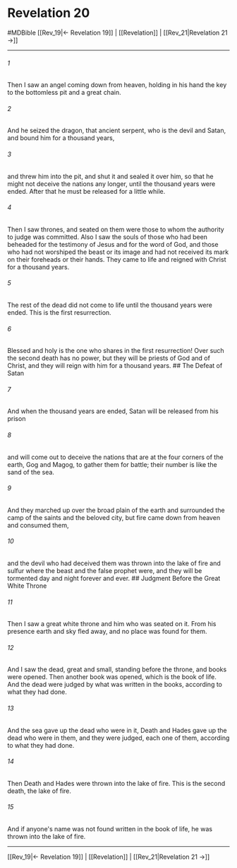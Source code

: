 # Revelation 20
#MDBible
[[Rev_19|← Revelation 19]] | [[Revelation]] | [[Rev_21|Revelation 21 →]]

***

###### 1 
Then I saw an angel coming down from heaven, holding in his hand the key to the bottomless pit and a great chain. 

###### 2 
And he seized the dragon, that ancient serpent, who is the devil and Satan, and bound him for a thousand years, 

###### 3 
and threw him into the pit, and shut it and sealed it over him, so that he might not deceive the nations any longer, until the thousand years were ended. After that he must be released for a little while. 

###### 4 
Then I saw thrones, and seated on them were those to whom the authority to judge was committed. Also I saw the souls of those who had been beheaded for the testimony of Jesus and for the word of God, and those who had not worshiped the beast or its image and had not received its mark on their foreheads or their hands. They came to life and reigned with Christ for a thousand years. 

###### 5 
The rest of the dead did not come to life until the thousand years were ended. This is the first resurrection. 

###### 6 
Blessed and holy is the one who shares in the first resurrection! Over such the second death has no power, but they will be priests of God and of Christ, and they will reign with him for a thousand years. ## The Defeat of Satan 

###### 7 
And when the thousand years are ended, Satan will be released from his prison 

###### 8 
and will come out to deceive the nations that are at the four corners of the earth, Gog and Magog, to gather them for battle; their number is like the sand of the sea. 

###### 9 
And they marched up over the broad plain of the earth and surrounded the camp of the saints and the beloved city, but fire came down from heaven and consumed them, 

###### 10 
and the devil who had deceived them was thrown into the lake of fire and sulfur where the beast and the false prophet were, and they will be tormented day and night forever and ever. ## Judgment Before the Great White Throne 

###### 11 
Then I saw a great white throne and him who was seated on it. From his presence earth and sky fled away, and no place was found for them. 

###### 12 
And I saw the dead, great and small, standing before the throne, and books were opened. Then another book was opened, which is the book of life. And the dead were judged by what was written in the books, according to what they had done. 

###### 13 
And the sea gave up the dead who were in it, Death and Hades gave up the dead who were in them, and they were judged, each one of them, according to what they had done. 

###### 14 
Then Death and Hades were thrown into the lake of fire. This is the second death, the lake of fire. 

###### 15 
And if anyone's name was not found written in the book of life, he was thrown into the lake of fire. 

***

[[Rev_19|← Revelation 19]] | [[Revelation]] | [[Rev_21|Revelation 21 →]]
